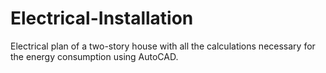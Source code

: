 # Electrical-Installation
Electrical plan of a two-story house with all the calculations necessary for the energy consumption using AutoCAD.
